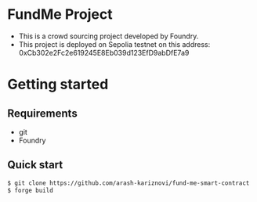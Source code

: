 # FundMe Project

- This is a crowd sourcing project developed by Foundry.
- This project is deployed on Sepolia testnet on this address: 0xCb302e2Fc2e619245E8Eb039d123EfD9abDfE7a9

# Getting started 

## Requirements

- git
- Foundry

## Quick start

```bash
$ git clone https://github.com/arash-kariznovi/fund-me-smart-contract
$ forge build
```




